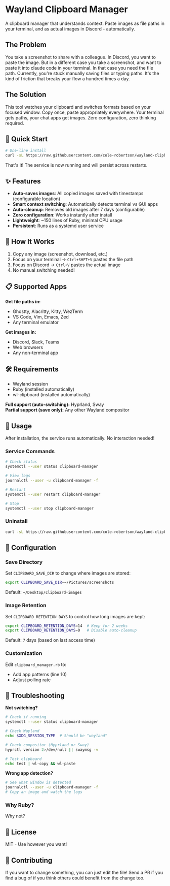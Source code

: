 # Wayland Clipboard Manager

A clipboard manager that understands context. Paste images as file paths in your terminal, and as actual images in Discord - automatically.

## The Problem

You take a screenshot to share with a colleague. In Discord, you want to paste the image. But in a different case you take a screenshot, and want to paste it into claude code in your terminal. In that case you need the file path. Currently, you're stuck manually saving files or typing paths. It's the kind of friction that breaks your flow a hundred times a day.

## The Solution

This tool watches your clipboard and switches formats based on your focused window. Copy once, paste appropriately everywhere. Your terminal gets paths, your chat apps get images. Zero configuration, zero thinking required.

## 🚀 Quick Start

```bash
# One-line install
curl -sL https://raw.githubusercontent.com/cole-robertson/wayland-clipboard-manager/main/install.sh | bash
```

That's it! The service is now running and will persist across restarts.

## ✨ Features

- **Auto-saves images**: All copied images saved with timestamps (configurable location)
- **Smart context switching**: Automatically detects terminal vs GUI apps
- **Auto-cleanup**: Removes old images after 7 days (configurable)
- **Zero configuration**: Works instantly after install
- **Lightweight**: ~150 lines of Ruby, minimal CPU usage
- **Persistent**: Runs as a systemd user service

## 🎯 How It Works

1. Copy any image (screenshot, download, etc.)
2. Focus on your terminal → `Ctrl+SHFT+V` pastes the file path
3. Focus on Discord → `Ctrl+V` pastes the actual image
4. No manual switching needed!

## 📋 Supported Apps

**Get file paths in:**
- Ghostty, Alacritty, Kitty, WezTerm
- VS Code, Vim, Emacs, Zed
- Any terminal emulator

**Get images in:**
- Discord, Slack, Teams
- Web browsers
- Any non-terminal app

## 🛠️ Requirements

- Wayland session
- Ruby (installed automatically)
- wl-clipboard (installed automatically)

**Full support (auto-switching):** Hyprland, Sway  
**Partial support (save only):** Any other Wayland compositor

## 📌 Usage

After installation, the service runs automatically. No interaction needed!

### Service Commands
```bash
# Check status
systemctl --user status clipboard-manager

# View logs
journalctl --user -u clipboard-manager -f

# Restart
systemctl --user restart clipboard-manager

# Stop
systemctl --user stop clipboard-manager
```

### Uninstall
```bash
curl -sL https://raw.githubusercontent.com/cole-robertson/wayland-clipboard-manager/main/uninstall.sh | bash
```

## 🔧 Configuration

### Save Directory
Set `CLIPBOARD_SAVE_DIR` to change where images are stored:

```bash
export CLIPBOARD_SAVE_DIR=~/Pictures/screenshots
```

Default: `~/Desktop/clipboard-images`

### Image Retention
Set `CLIPBOARD_RETENTION_DAYS` to control how long images are kept:

```bash
export CLIPBOARD_RETENTION_DAYS=14  # Keep for 2 weeks
export CLIPBOARD_RETENTION_DAYS=0   # Disable auto-cleanup
```

Default: `7` days (based on last access time)

### Customization

Edit `clipboard_manager.rb` to:
- Add app patterns (line 10)
- Adjust polling rate

## 🐛 Troubleshooting

**Not switching?**
```bash
# Check if running
systemctl --user status clipboard-manager

# Check Wayland
echo $XDG_SESSION_TYPE  # Should be "wayland"

# Check compositor (Hyprland or Sway)
hyprctl version 2>/dev/null || swaymsg -v

# Test clipboard
echo test | wl-copy && wl-paste
```

**Wrong app detection?**
```bash
# See what window is detected
journalctl --user -u clipboard-manager -f
# Copy an image and watch the logs
```

### Why Ruby?
Why not?

## 📄 License

MIT - Use however you want!

## 🤝 Contributing
If you want to change something, you can just edit the file! Send a PR if you find a bug of if you think others could benefit from the change too.
